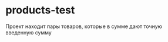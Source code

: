 products-test
=============

Проект находит пары товаров, которые в сумме дают точную введенную сумму
